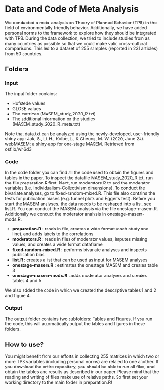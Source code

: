 # Data and Code of Meta Analysis 

We conducted a meta-analysis on Theory of Planned Behavior (TPB) in the field of environmentally friendly behavior. Additionally, we have added personal norms to the framework to explore how they should be integrated with TPB. During the data collection, we tried to include studies from as many countries as possible so that we could make valid cross-cultural comparisons. This led to a dataset of 255 samples (reported in 231 articles) from 50 countries.

## Folders

### Input

The input folder contains:
- Hofstede values
- GLOBE values
- The matrices (MASEM_study_2020_R.txt)
- The additional information on the studies (MASEM_study_2020_R_meta.txt)

Note that data.txt can be analyzed using the newly-developed, user-friendly shiny app: Jak, S., Li, H., Kolbe, L., & Cheung, M. W. (2020, June 24). webMASEM: a shiny-app for one-stage MASEM. Retrieved from osf.io/wh6d3

### Code

In the code folder you can find all the code used to obtain the figures and tables in the paper. 
To inspect the datafile MASEM_study_2020_R.txt, run the file preparation.R first. Next, run moderators.R to add the moderator variables (i.e. Individualism-Collectivism dimensions). To conduct the bivariate analyses, go to fixed-random-mixed.R. This file also contains the tests for publication biases (e.g. funnel plots and Egger's test). Before you start the MASEM analyses, the data needs to be reshaped into a list, see list.R. You can conduct the MASEM analysis via the file onestage-masem.R. Additionally we conduct the moderator analysis in onestage-masem-mods.R. 

- **preparation.R** : reads in file, creates a wide format (each study one line), and adds labels to the correlations
- **moderators.R** : reads in files of moderator values, imputes missing values, and creates a wide format dataframe
- **fixed-random-mixed.R** : performs bivariate analyses and inspects publication bias 
- **list.R** : creates a list that can be used as input for MASEM analyses
- **onestage-masem.R** : estimates the onestage MASEM and creates table 3
- **onestage-masem-mods.R** : adds moderator analyses and creates tables 4 and 5

We also added the code in which we created the descriptive tables 1 and 2 and figure 4.

### Output

The output folder contains two subfolders: Tables and Figures. If you run the code, this will automatically output the tables and figures in these folders.

## How to use?

You might benefit from our efforts in collecting 255 matrices in which two or more TPB variables (including personal norms) are related to one another. If you download the entire repository, you should be able to run all files, and obtain the tables and results as described in our paper. Please mind that the reading and writing of files make use of relative paths. So first set your working directory to the main folder in preparation.R! 
